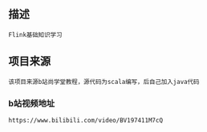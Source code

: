 ## 描述
    Flink基础知识学习
## 项目来源
    该项目来源b站尚学堂教程，源代码为scala编写，后自己加入java代码
### b站视频地址
    https://www.bilibili.com/video/BV197411M7cQ